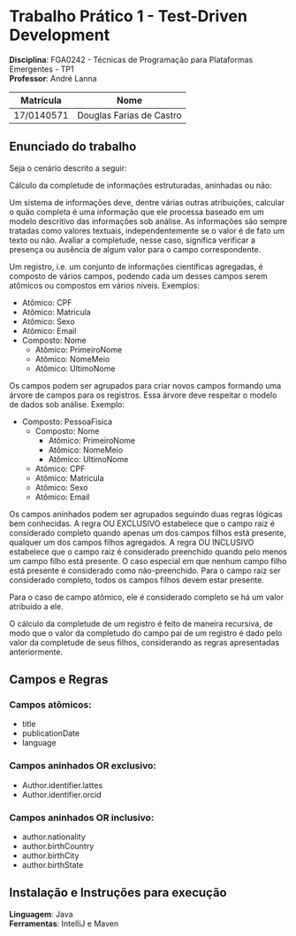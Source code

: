 # Trabalho Prático 1 - Test-Driven Development

**Disciplina**: FGA0242 - Técnicas de Programação para Plataformas Emergentes - TP1 <br>
**Professor**: André Lanna

|Matrícula | Nome                     |
| -- |--------------------------|
| 17/0140571  | Douglas Farias de Castro |


## Enunciado do trabalho
Seja o cenário descrito a seguir:

Cálculo da completude de informações estruturadas, aninhadas ou não:

Um sistema de informações deve, dentre várias outras atribuições, calcular o quão completa é uma informação que ele processa baseado em um modelo descritivo das informações sob análise. As informações são sempre tratadas como valores textuais, independentemente se o valor é de fato um texto ou não. Avaliar a completude, nesse caso, significa verificar a presença ou ausência de algum valor para o campo correspondente.

Um registro, i.e. um conjunto de informações científicas agregadas, é composto de vários campos, podendo cada um desses campos serem atômicos ou compostos em vários níveis. Exemplos:

* Atômico: CPF
* Atômico: Matricula
* Atômico: Sexo
* Atômico: Email
* Composto: Nome
    * Atômico: PrimeiroNome
    * Atômico: NomeMeio
    * Atômico: UltimoNome

Os campos podem ser agrupados para criar novos campos formando uma árvore de campos para os registros. Essa árvore deve respeitar o modelo de dados sob análise. Exemplo:

* Composto: PessoaFisica
    * Composto: Nome
        * Atômico: PrimeiroNome
        * Atômico: NomeMeio
        * Atômico: UltimoNome
    * Atômico: CPF
    * Atômico: Matricula
    * Atômico: Sexo
    * Atômico: Email

Os campos aninhados podem ser agrupados seguindo duas regras lógicas bem conhecidas. A regra OU EXCLUSIVO estabelece que o campo raiz é considerado completo quando apenas um dos campos filhos está presente, qualquer um dos campos filhos agregados. A regra OU INCLUSIVO estabelece que o campo raiz é considerado preenchido quando pelo menos um campo filho está presente. O caso especial em que nenhum campo filho está presente é considerado como não-preenchido. Para o campo raiz ser considerado completo, todos os campos filhos devem estar presente.

Para o caso de campo atômico, ele é considerado completo se há um valor atribuído a ele.

O cálculo da completude de um registro é feito de maneira recursiva, de modo que o valor da completudo do campo pai de um registro é dado pelo valor da completude de seus filhos, considerando as regras apresentadas anteriormente.

## Campos e Regras
### Campos atômicos:
- title
- publicationDate
- language

### Campos aninhados OR exclusivo:
- Author.identifier.lattes
- Author.identifier.orcid

### Campos aninhados OR inclusivo:
- author.nationality
- author.birthCountry
- author.birthCity
- author.birthState

## Instalação e  Instruções para execução
**Linguagem**: Java<br>
**Ferramentas**: IntelliJ e Maven<br>